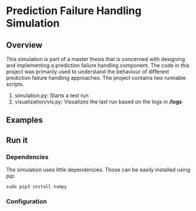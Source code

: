 # Prediction Failure Handling Simulation

## Overview

This simulation is part of a master thesis that is concerned with designing and implementing a prediction failure handling component.
The code in this project was primarily used to understand the behaviour of different prediction failure handling approaches. The project contains two runnable scripts.

1. simulation.py: Starts a test run
2. visualization/vis.py: Visualizes the last run based on the logs in **/logs**

## Examples


## Run it
### Dependencies
The simulation uses little dependencies. Those can be easily installed using pip:

    sudo pip3 install numpy

### Configuration